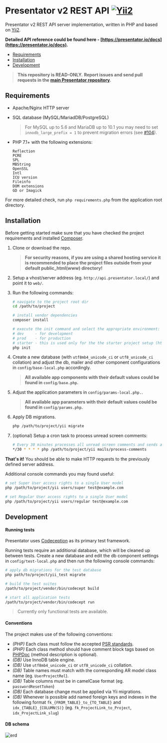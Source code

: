 Presentator v2 REST API [![Yii2](https://img.shields.io/badge/Powered_by-Yii_Framework-green.svg?style=flat)](http://www.yiiframework.com/)
======================================================================

Presentator v2 REST API server implementation, written in PHP and based on [Yii2](https://www.yiiframework.com/).

**Detailed API reference could be found here - [https://presentator.io/docs](https://presentator.io/docs).**

- [Requirements](#requirements)
- [Installation](#installation)
- [Development](#development)

> **This repository is READ-ONLY.**
> **Report issues and send pull requests in the [main Presentator repository](https://github.com/presentator/presentator/issues).**


## Requirements

- Apache/Nginx HTTP server

- SQL database (MySQL/MariadDB/PostgreSQL)

    > For MySQL up to 5.6 and MariaDB up to 10.1 you may need to set `innodb_large_prefix = 1` to prevent migration errors (see [#104](https://github.com/presentator/presentator/issues/104)).

- PHP 7.1+ with the following extensions:

    ```
    Reflection
    PCRE
    SPL
    MBString
    OpenSSL
    Intl
    ICU version
    Fileinfo
    DOM extensions
    GD or Imagick
    ```

For more detailed check, run `php requirements.php` from the application root directory.


## Installation

Before getting started make sure that you have checked the project requirements and installed [Composer](https://getcomposer.org/).

1. Clone or download the repo.

    > **For security reasons, if you are using a shared hosting service it is recommended to place the project files outside from your default public_html(www) directory!**

2. Setup a vhost/server address (eg. `http://api.presentator.local/`) and point it to `web/`.

3. Run the following commands:

    ```bash
    # navigate to the project root dir
    cd /path/to/project

    # install vendor dependencies
    composer install

    # execute the init command and select the appropriate environment:
    # dev     - for development
    # prod    - for production
    # starter - this is used only for the the starter project setup (https://github.com/presentator/presentator-starter)
    php init
    ```

4. Create a new database (with `utf8mb4_unicode_ci` or `utf8_unicode_ci` collation) and adjust the db, mailer and other component configurations in `config/base-local.php` accordingly.

    > **All available app components with their default values could be found in `config/base.php`.**

5. Adjust the application parameters in `config/params-local.php.`.

    > **All available app parameters with their default values could be found in `config/params.php`.**

6. Apply DB migrations.

    ```bash
    php /path/to/project/yii migrate
    ```

7. (optional) Setup a cron task to process unread screen comments:

    ```bash
    # Every 30 minutes processes all unread screen comments and sends an email to the related users.
    */30 * * * * php /path/to/project/yii mails/process-comments
    ```

**That's it!** You should be able to make HTTP requests to the previously defined server address.

Additional console commands you may found useful:

```bash
# set Super User access rights to a single User model
php /path/to/project/yii users/super test@example.com

# set Regular User access rights to a single User model
php /path/to/project/yii users/regular test@example.com
```


## Development

#### Running tests

Presentator uses [Codeception](https://codeception.com/) as its primary test framework.

Running tests require an additional database, which will be cleaned up between tests.
Create a new database and edit the db component settings in `config/test-local.php` and then run the following console commands:

```bash
# apply db migrations for the test database
php path/to/project/yii_test migrate

# build the test suites
/path/to/project/vendor/bin/codecept build

# start all application tests
/path/to/project/vendor/bin/codecept run
```

> Currently only functional tests are available.

#### Conventions

The project makes use of the following conventions:

- *(PHP)* Each class must follow the accepted [PSR standards](https://www.php-fig.org/psr/#accepted).
- *(PHP)* Each class method should have comment block tags based on [PHPDoc](https://docs.phpdoc.org/references/phpdoc/index.html) (method description is optional).
- *(DB)* Use InnoDB table engine.
- *(DB)* Use `utf8mb4_unicode_ci` or `utf8_unicode_ci` collation.
- *(DB)* Table names must match with the corresponding AR model class name (eg. `UserProjectRel`).
- *(DB)* Table columns must be in camelCase format (eg. `passwordResetToken`)
- *(DB)* Each database change must be applied via Yii migrations.
- *(DB)* Whenever is possible add named foreign keys and indexes in the following format `fk_{FROM_TABLE}_to_{TO_TABLE}` and `idx_{TABLE}_{COLUMN(S)}` (eg. `fk_ProjectLink_to_Project`, `idx_ProjectLink_slug`)

#### DB schema

![erd](https://u.cubeupload.com/presentator/presentatorv2erd.png)

